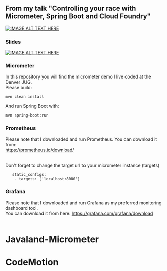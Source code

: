 ## From my talk  "Controlling your race with Micrometer, Spring Boot and Cloud Foundry"
[![IMAGE ALT TEXT HERE](https://img.youtube.com/vi/kqNMOJRfGIg/0.jpg)](https://youtu.be/kqNMOJRfGIg)

### Slides <br>
[![IMAGE ALT TEXT HERE](https://image.slidesharecdn.com/djugmicromer-210211015438/95/controlling-your-race-with-micrometer-and-spring-boot-live-coding-18-638.jpg?cb=1613008532)](https://www.slideshare.net/KoTurk/controlling-your-race-with-micrometer-and-spring-boot-live-coding)

### Micrometer
In this repository you will find the micrometer demo I live coded at the Denver JUG.<br>
Please build:
<pre><code>mvn clean install</code></pre>

And run Spring Boot with:
<pre><code>mvn spring-boot:run</code></pre>


### Prometheus
Please note that I downloaded and run Prometheus.
You can download it from:<br>
https://prometheus.io/download/ <br><br>

Don't forget to change the target url to your micrometer instance (targets) 
<pre><code>   static_configs:
    - targets: ['localhost:8080']
</code></pre>

### Grafana
Please note that I downloaded and run Grafana as my preferred monitoring dashboard tool. <br> 
You can download it from here: https://grafana.com/grafana/download <br><br>
# Javaland-Micrometer
# CodeMotion

